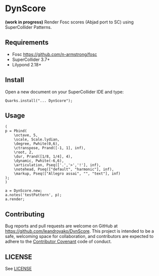 # DynScore

**(work in progress)** Render Fosc scores (Abjad port to SC) using SuperCollider Patterns.

## Requirements
* Fosc https://github.com/n-armstrong/fosc
* SuperCollider 3.7+
* Lilypond 2.18+

## Install

Open a new document on your SuperCollider IDE and type:

```supercollider
Quarks.install("... DynScore");
```

## Usage

```supercollider
(
p = Pbind(
	\octave, 5,
	\scale, Scale.lydian,
	\degree, Pwhite(0,6),
	\ctranspose, Prand([-1, 1], inf),
	\root, 2,
	\dur, Prand([1/8, 1/4], 4),
	\dynamic, Pwhite(-6,6),
	\articulation, Pseq(['.','>','!'], inf),
	\notehead, Pseq(["default", "harmonic"], inf),
	\markup, Pseq(["Allegro assai", "", "text"], inf)
);
)

a = DynScore.new;
a.notes('testPattern', p);
a.render;

```

## Contributing

Bug reports and pull requests are welcome on GitHub at
https://github.com/leandroyako/DynScore. This project is intended to be a safe,
welcoming space for collaboration, and contributors are expected to adhere to
the [Contributor Covenant](http://contributor-covenant.org) code of conduct.

## LICENSE

See [LICENSE](LICENSE)

